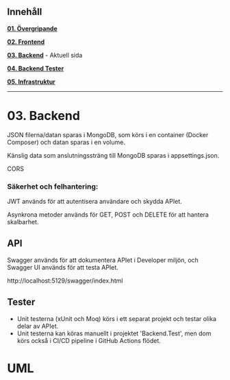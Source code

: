 ﻿
## Innehåll

**[01. Övergripande](01.%20Övergripande.md)**

**[02. Frontend](02.%20Frontend.md)**

**[03. Backend](03.%20Bäckend.md)** - Aktuell sida

**[04. Backend Tester](04.%20Backend%20Tester.md)**

**[05. Infrastruktur](05.%20Infrastruktur.md)**

---

# 03. Backend
JSON filerna/datan sparas i MongoDB, som körs i en container (Docker Composer) och datan sparas i en volume.

Känslig data som anslutningssträng till MongoDB sparas i appsettings.json.

CORS 

### Säkerhet och felhantering:
JWT används för att autentisera användare och skydda APIet.

[//]: # (TODO: Add serilog)

[//]: # (TODO: Rewrite this)
Asynkrona metoder används för GET, POST och DELETE för att hantera skalbarhet.


## API
Swagger används för att dokumentera APIet i Developer miljön, och Swagger UI används för att testa APIet.

http://localhost:5129/swagger/index.html

## Tester
- Unit testerna (xUnit och Moq) körs i ett separat projekt och testar olika delar av APIet. 
- Unit testerna kan köras manuellt i projektet 'Backend.Test', men dom körs också i CI/CD pipeline i GitHub 
  Actions flödet.

# UML